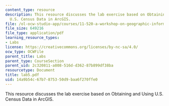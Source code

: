 ```yaml
---
content_type: resource
description: This resource discusses the lab exercise based on Obtaining and Using
  U.S. Census Data in ArcGIS.
file: /ol-ocw-studio-app/courses/11-520-a-workshop-on-geographic-information-systems-fall-2005/14a9b54c67b7875350d9baa6f270ffe0_lab5.pdf
file_size: 649216
file_type: application/pdf
learning_resource_types:
- Labs
license: https://creativecommons.org/licenses/by-nc-sa/4.0/
ocw_type: OCWFile
parent_title: Labs
parent_type: CourseSection
parent_uid: 2c320811-a808-516d-d362-87b899df38ba
resourcetype: Document
title: lab5.pdf
uid: 14a9b54c-67b7-8753-50d9-baa6f270ffe0
---
```

This resource discusses the lab exercise based on Obtaining and Using U.S. Census Data in ArcGIS.